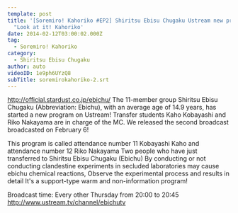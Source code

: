 ```yaml
---
template: post
title: '[Soremiro! Kahoriko #EP2] Shiritsu Ebisu Chugaku Ustream new program
  "Look at it! Kahoriko'
date: 2014-02-12T03:00:02.000Z
tag:
  - Soremiro! Kahoriko
category:
  - Shiritsu Ebisu Chugaku
author: auto
videoID: 1e9ph6UYzQ8
subTitle: soremirokahoriko-2.srt
---
```

http://official.stardust.co.jp/ebichu/
The 11-member group Shiritsu Ebisu Chugaku (Abbreviation: Ebichu), with an average age of 14.9 years, has started a new program on Ustream! Transfer students Kaho Kobayashi and Riko Nakayama are in charge of the MC.
We released the second broadcast broadcasted on February 6!

This program is called attendance number 11 Kobayashi Kaho and attendance number 12 Riko Nakayama
Two people who have just transferred to Shiritsu Ebisu Chugaku (Ebichu)
By conducting or not conducting clandestine experiments in secluded laboratories
may cause ebichu chemical reactions,
Observe the experimental process and results in detail
It's a support-type warm and non-information program!

Broadcast time: Every other Thursday from 20:00 to 20:45
http://www.ustream.tv/channel/ebichutv